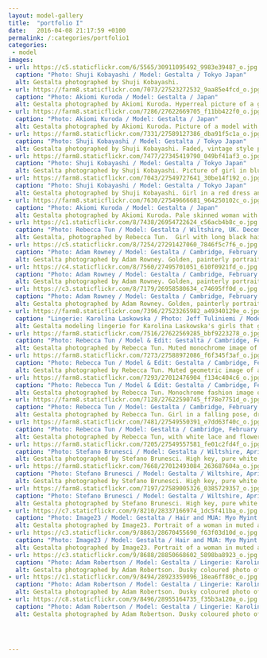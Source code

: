 ```yaml
---
layout: model-gallery
title:  "portfolio I"
date:   2016-04-08 21:17:59 +0100
permalink: /:categories/portfolio1
categories:
 - model
images:
- url: https://c5.staticflickr.com/6/5565/30911095492_9983e39487_o.jpg
  caption: "Photo: Shuji Kobayashi / Model: Gestalta / Tokyo Japan"
  alt: Gestalta photographed by Shuji Kobayashi.
- url: https://farm8.staticflickr.com/7073/27523272532_9aa85e4fcd_o.jpg
  caption: "Photo: Akiomi Kuroda / Model: Gestalta / Japan"
  alt: Gestalta photographed by Akiomi Kuroda. Hyperreal picture of a girl in a Japanese Landscape
- url: https://farm8.staticflickr.com/7286/27622669705_f11bb422f0_o.jpg
  caption: "Photo: Akiomi Kuroda / Model: Gestalta / Japan"
  alt: Gestalta photographed by Akiomi Kuroda. Picture of a model with long hair. Stormy horizon, Japanese
- url: https://farm8.staticflickr.com/7331/27589127386_dba91f5c1a_o.jpg
  caption: "Photo: Shuji Kobayashi / Model: Gestalta / Tokyo Japan"
  alt: Gestalta photographed by Shuji Kobayashi. Faded, vintage style picture of seated woman with undone shirt.
- url: https://farm8.staticflickr.com/7477/27345419790_049bf41af3_o.jpg
  caption: "Photo: Shuji Kobayashi / Model: Gestalta / Tokyo Japan"
  alt: Gestalta photographed by Shuji Kobayashi. Picture of girl in blue dress in a vintage style room.
- url: https://farm8.staticflickr.com/7043/27549727641_30be14f192_o.jpg
  caption: "Photo: Shuji Kobayashi / Model: Gestalta / Tokyo Japan"
  alt: Gestalta photographed by Shuji Kobayashi. Girl in a red dress and red lipstick smoking a cigarette
- url: https://farm8.staticflickr.com/7630/27549666681_964250102c_o.jpg
  caption: "Photo: Akiomi Kuroda / Model: Gestalta / Japan"
  alt: Gestalta photographed by Akiomi Kuroda. Pale skinned woman with long dark hair and a black skirt
- url: https://c1.staticflickr.com/8/7438/26954722624_c56acb4b8c_o.jpg
  caption: "Photo: Rebecca Tun / Model: Gestalta / Wiltshire, UK. December 2010"
  alt: Gestalta, photographed by Rebecca Tun.  Girl with long black hair standing in the snow, wearing a white skirt.
- url: https://c5.staticflickr.com/8/7254/27291427060_7846f5c7f6_o.jpg
  caption: "Photo: Adam Rowney / Model: Gestalta / Cambridge, February 2012"
  alt: Gestalta photographed by Adam Rowney. Golden, painterly portrait of a girl with peacock feather necklace
- url: https://c4.staticflickr.com/8/7560/27495701051_610f0921fd_o.jpg
  caption: "Photo: Adam Rowney / Model: Gestalta / Cambridge, February 2012"
  alt: Gestalta photographed by Adam Rowney. Golden, painterly portrait of a girl with peacock feather necklace
- url: https://c3.staticflickr.com/8/7179/26958580634_c74695ff0d_o.jpg
  caption: "Photo: Adam Rowney / Model: Gestalta / Cambridge, February 2012"
  alt: Gestalta photographed by Adam Rowney. Golden, painterly portrait of a girl with peacock feather necklace
- url: https://farm8.staticflickr.com/7396/27523265982_a49340129e_o.jpg
  caption: "Lingerie: Karolina Laskowska / Photo: Jeff Tuliniemi / Models: Gestalta & Maxine"
  alt: Gestalta modeling lingerie for Karolina Laskowska's girls that glitter collection
- url: https://farm8.staticflickr.com/7516/27622569285_bbf9223278_o.jpg
  caption: "Photo: Rebecca Tun / Model & Edit: Gestalta / Cambridge, February 2012"
  alt: Gestalta photographed by Rebecca Tun. Muted monochrome image of black clad woman
- url: https://farm8.staticflickr.com/7273/27588972086_f6f345f3af_o.jpg
  caption: "Photo: Rebecca Tun / Model & Edit: Gestalta / Cambridge, February 2012"
  alt: Gestalta photographed by Rebecca Tun. Muted geometric image of a woman in a silver room
- url: https://farm8.staticflickr.com/7293/27012476904_f134c404c6_o.jpg
  caption: "Photo: Rebecca Tun / Model & Edit: Gestalta / Cambridge, February 2012"
  alt: Gestalta photographed by Rebecca Tun. Monochrome fashion image of woman
- url: https://farm8.staticflickr.com/7128/27622590745_ff78e7751d_o.jpg
  caption: "Photo: Rebecca Tun / Model: Gestalta / Cambridge, February 2012"
  alt: Gestalta photographed by Rebecca Tun. Girl in a falling pose, dressed in white lace
- url: https://farm8.staticflickr.com/7481/27549550391_e7dd63f40c_o.jpg
  caption: "Photo: Rebecca Tun / Model: Gestalta / Cambridge, February 2012"
  alt: Gestalta photographed by Rebecca Tun, with white lace and flowers
- url: https://farm8.staticflickr.com/7205/27549557581_fe01c2fd4f_o.jpg
  caption: "Photo: Stefano Brunesci / Model: Gestalta / Wiltshire, April 2013"
  alt: Gestalta photographed by Stefano Brunesci. High key, pure white beauty image
- url: https://farm8.staticflickr.com/7668/27012493084_263687604a_o.jpg
  caption: "Photo: Stefano Brunesci / Model: Gestalta / Wiltshire, April 2013"
  alt: Gestalta photographed by Stefano Brunesci. High key, pure white beauty image
- url: https://farm8.staticflickr.com/7197/27589005326_0385729357_o.jpg
  caption: "Photo: Stefano Brunesci / Model: Gestalta / Wiltshire, April 2013"
  alt: Gestalta photographed by Stefano Brunesci. High key, pure white beauty image
- url: https://c7.staticflickr.com/9/8210/28337166974_1dc5f411ba_o.jpg
  caption: "Photo: Image23 / Model: Gestalta / Hair and MUA: Myo Myint / London, January 2013"
  alt: Gestalta photographed by Image23. Portrait of a woman in muted and misty colours
- url: https://c3.staticflickr.com/9/8863/28670455690_f63f03d10d_o.jpg
  caption: "Photo: Image23 / Model: Gestalta / Hair and MUA: Myo Myint / London, January 2013"
  alt: Gestalta photographed by Image23. Portrait of a woman in muted and misty colours
- url: https://c3.staticflickr.com/9/8688/28850668602_5898ba8923_o.jpg
  caption: "Photo: Adam Robertson / Model: Gestalta / Lingerie: Karolina Laskowska / Cambridge, March 2012"
  alt: Gestalta photographed by Adam Robertson. Dusky coloured photo of a girl in lingerie
- url: https://c1.staticflickr.com/9/8494/28923359096_18ea6ff80c_o.jpg
  caption: "Photo: Adam Robertson / Model: Gestalta / Lingerie: Karolina Laskowska / Cambridge, March 2012"
  alt: Gestalta photographed by Adam Robertson. Dusky coloured photo of a girl in lingerie
- url: https://c8.staticflickr.com/9/8496/28955164735_f35b3a120a_o.jpg
  caption: "Photo: Adam Robertson / Model: Gestalta / Lingerie: Karolina Laskowska / Cambridge, March 2012"
  alt: Gestalta photographed by Adam Robertson. Dusky coloured photo of a girl in lingerie




---
```

